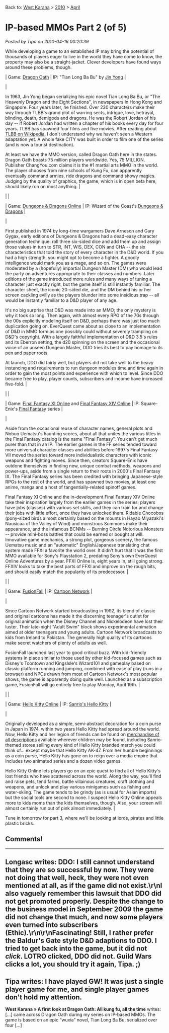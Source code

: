 Back to: [West Karana](/posts/westkarana.md) > [2010](/posts/2010/westkarana.md) > [April](./westkarana.md)
# IP-based MMOs Part 2 (of 5)

*Posted by Tipa on 2010-04-16 00:20:39*

While developing a game to an established IP may bring the potential of thousands of players eager to live in the world they have come to know, the property may also be a straight-jacket. Clever developers have found ways around these problems, though.





| Game: [Dragon Oath](http://do.us.changyou.com/) |
 IP: "Tian Long Ba Bu" by [Jin Yong](http://en.wikipedia.org/wiki/Jin_Yong) |


| 

In 1963, Jin Yong began serializing his epic novel Tian Long Ba Bu, or "The Heavenly Dragon and the Eight Sections", in newspapers in Hong Kong and Singapore. Four years later, he finished. Over 230 characters make their way through TLBB's grand plot of warring sects, intrigue, love, betrayal, blinding, death, demigods and dragons. He was the Robert Jordan of his day -- if Robert Jordan had written a chapter of his books every day for four years. TLBB has spawned four films and five movies. After reading about [TLBB on Wikipedia](http://en.wikipedia.org/wiki/Demi-Gods_and_Semi-Devils), I don't understand why we haven't seen a Western adaptation yet. A whole fake CITY was built in order to film one of the series (and is now a tourist destination).

At least we have the MMO version, called Dragon Oath here in the states. Dragon Oath boasts 75 million players worldwide. Yes, 75 MILLION. Publisher ChangYou.com claims it is the #1 martial arts MMO in the world. The player chooses from nine schools of Kung Fu, can apparently eventually command armies, ride dragons and command showy magics. Judging by the quality of graphics, the game, which is in open beta here, should likely run on most anything.
 |


|  |

| Game: [Dungeons & Dragons Online](http://www.ddo.com/) |
 IP: Wizard of the Coast's [Dungeons & Dragons](http://www.wizards.com/dnd/) |


| 

First published in 1974 by long-time wargamers Dave Arneson and Gary Gygax, early editions of Dungeons & Dragons had a dead-easy character generation technique: roll three six-sided dice and add them up and assign those values in turn to STR, INT, WIS, DEX, CON and CHA -- the six characteristics that told the story of every character in the D&D world. If you had a high strength, you might opt to become a fighter. A goodly intelligence would mark you as a mage, and so on. The games were moderated by a (hopefully) impartial Dungeon Master (DM) who would lead the party on adventures appropriate to their classes and numbers. Later editions of the game introduced more rules and many ways of tuning a character just exactly right, but the game itself is still instantly familiar. The character sheet, the iconic 20-sided die, and the DM behind his or her screen cackling evilly as the players blunder into some insidious trap -- all would be instantly familiar to a D&D player of any age.

It's no big surprise that D&D was made into an MMO; the only mystery is why it took so long. Then again, with almost every RPG of the 70s through the 00s explicitly modeling itself on D&D, perhaps there was just too much duplication going on. EverQuest came about as close to an implementation of D&D in MMO form as one possibly could without severely trampling on D&D's copyright. With a largely faithful implementation of D&D 3.5's rules and its Eberron setting, the d20 spinning on the screen and the occasional voice of an unseen Dungeon Master, DDO tries its best to pay homage to its pen and paper roots.

At launch, DDO did fairly well, but players did not take well to the heavy instancing and requirements to run dungeon modules time and time again in order to gain the most points and experience with which to level. Since DDO became free to play, player counts, subscribers and income have increased five-fold.
 |


|  |

| Game: [Final Fantasy XI Online](http://www.playonline.com/ff11us/index.shtml) and [Final Fantasy XIV Online](http://www.finalfantasyxiv.com/) |
 IP: Square-Enix's [Final Fantasy](http://en.wikipedia.org/wiki/Final_Fantasy) series |


| 

Aside from the occasional reuse of character names, general plots and Nobuo Uematsu's haunting scores, about all that unites the various titles in the Final Fantasy catalog is the name "Final Fantasy". You can't get much purer than that in an IP. The earlier games in the FF series tended toward more universal character classes and abilities before 1997's Final Fantasy VII moved the series toward more individualistic characters with iconic weapons and fighting moves. Since then, creators Square-Enix have outdone themselves in finding new, unique combat methods, weapons and power-ups, aside from a single return to their roots in 2000's Final Fantasy IX. The Final Fantasy series has been credited with bringing Japanese-style RPGs to the rest of the world, and has spawned two movies, at least one anime, manga and a host of tangentially-related spinoff games.

Final Fantasy XI Online and the in-development Final Fantasy XIV Online take their inspiration largely from the earlier games in the series; players have jobs (classes) with various set skills, and they can train for and change their jobs with little effort, once they have unlocked them. Ridable Chocobos (pony-sized birds almost certainly based on the mounts in Hayao Miyazaki's Nausicaa of the Valley of Wind) and monstrous Summons make their appearance, and the infamous BCNMs -- Burning Circle Notorious Monsters -- provide mini-boss battles that could be earned or bought at will. Innovative game mechanics, a strong plot, gorgeous scenery, the famous Uematsu music and an "automatic" English/Japanese translating chat system made FFXI a favorite the world over. It didn't hurt that it was the first MMO available for Sony's Playstation 2, predating Sony's own EverQuest Online Adventures by a year. FFXI Online is, eight years in, still going strong. FFXIV looks to take the best parts of FFXI and improve on the rough bits, and should easily match the popularity of its predecessor.
 |


|  |

| Game: [FusionFall](http://www.fusionfall.com/) |
 IP: [Cartoon Network](http://www.cartoonnetwork.com/) |


| 

Since Cartoon Network started broadcasting in 1992, its blend of classic and original cartoons has made it the discerning teenager's outlet for original animation when the Disney Channel and Nickelodeon have lost their luster. Their late-night "Adult Swim" block shows experimental animation aimed at older teenagers and young adults. Cartoon Network broadcasts to kids from Ireland to Pakistan. The generally high quality of its cartoons make secret watchers of plenty of adults as well.

FusionFall launched last year to good critical buzz. With kid-friendly systems in place similar to those used by other kid-focused games such as Disney's Toontown and KingsIsle's Wizard101 and gameplay based on classic platform running and jumping, combined with ease of play (runs in a browser) and NPCs drawn from most of Cartoon Network's most popular shows, the game is apparently doing quite well. Launched as a subscription game, FusionFall will go entirely free to play Monday, April 19th.
 |


|  |

| Game: [Hello Kitty Online](http://www.hellokittyonline.com/us/) |
 IP: [Sanrio's Hello Kitty](http://www.sanrio.com/) |


| 

Originally developed as a simple, semi-abstract decoration for a coin purse in Japan in 1974, within two years Hello Kitty had spread around the world. Now, Hello Kitty and her legion of friends can be found on [merchandise of all descriptions](http://www.glamguns.com/hk47.html) available wherever children may be found, including Sanrio-themed stores selling every kind of Hello Kitty branded merch you could think of... except maybe that Hello Kitty AK-47. From her humble beginnings as a coin purse, Hello Kitty has gone on to reign over a media empire that includes two animated series and a dozen video games.

Hello Kitty Online lets players go on an epic quest to find all of Hello Kitty's lost friends who have scattered across the world. Along the way, you'll find and raise pets, tend farms, battle villainous creatures, craft clothing and weapons, and unlock and play various minigames such as fishing and water-skiing. The game tends to be grindy (as is usual for Asian imports) but the social tools are second to none. I suspect Hello Kitty Online appeals more to kids moms than the kids themselves, though. Also, your screen will almost certainly run out of pink almost immediately.
 |





Tune in tomorrow for part 3, where we'll be looking at lords, pirates and little plastic bricks.
## Comments!
---
**Longasc** writes: DDO: I still cannot understand that they are so successful by now. They were not doing that well, heck, they were not even mentioned at all, as if the game did not exist.\r\nI also vaguely remember this lawsuit that DDO did not get promoted properly. Despite the change to the business model in September 2009 the game did not change that much, and now some players even turned into subscribers (Ethic).\r\n\r\nFascinating! Still, I rather prefer the Baldur's Gate style D&amp;D adaptions to DDO. I tried to get back into the game, but it did not *click*. LOTRO clicked, DDO did not. Guild Wars clicks a lot, you should try it again, Tipa. ;)
---
**Tipa** writes: I have played GW! It was just a single player game for me, and single player games don't hold my attention.
---
**West Karana » A first look at Dragon Oath: All kung fu, all the time** writes: [...] came across Dragon Oath during my series on IP-based MMOs. The game is based on an epic &#8220;wuxia&#8221; novel, Tian Long Ba Bu, serialized over four [...]
